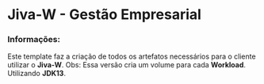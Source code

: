 # Jiva-W - Gestão Empresarial

### Informações:

 Este template faz a criação de todos os artefatos necessários para o cliente utilizar o **Jiva-W**.
 Obs: Essa versão cria um volume para cada **Workload**. Utilizando **JDK13**.
